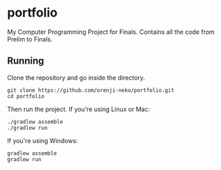 # portfolio
My Computer Programming Project for Finals.
Contains all the code from Prelim to Finals.

## Running
Clone the repository and go inside the directory.
```
git clone https://github.com/orenji-neko/portfolio.git
cd portfolio
```
Then run the project. If you're using Linux or Mac:
```
./gradlew assemble
./gradlew run
```
If you're using Windows:
```
gradlew assemble
gradlew run
```